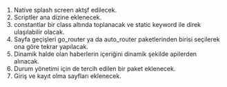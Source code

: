 1. Native splash screen aktşf edilecek.
2. Scriptler ana dizine eklenecek.
3. constantlar bir class altında toplanacak ve static keyword ile direk ulaşılabilir olacak.
4. Sayfa geçişleri go_router ya da auto_router paketlerinden birisi seçilerek ona göre tekrar yapılacak.
5. Dinamik halde olan haberlerin içeriğini dinamik şekilde apilerden alınacak.
6. Durum yönetimi için de tercih edilen bir paket eklenecek.
7. Giriş ve kayıt olma sayfları eklenecek.
